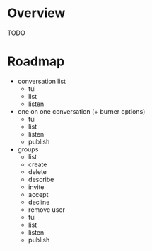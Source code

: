 # Overview

TODO

# Roadmap

- conversation list
  - tui
  - list
  - listen
- one on one conversation (+ burner options)
  - tui 
  - list
  - listen
  - publish
- groups
  - list
  - create
  - delete
  - describe
  - invite
  - accept
  - decline
  - remove user
  - tui
  - list
  - listen
  - publish
